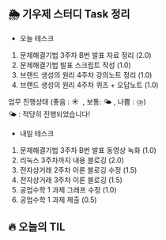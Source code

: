 ## 🌦️ 기우제 스터디 Task 정리

- 오늘 테스크

1. 문제해결기법 3주차 B번 발표 자료 정리 (2.0)
2. 문제해결기법 발표 스크립트 작성 (1.0)
3. 브랜드 생성의 원리 4주차 강의노트 정리 (1.0)
4. 브랜드 생성의 원리 4주차 퀴즈 + 오답노트 (1.0)

업무 진행상태 (좋음 : ☀  , 보통: 🌤 , 나쁨 : ⛈)   
🌤 : 적당히 진행되었습니다!
 
- 내일 테스크

1. 문제해결기법 3주차 B번 발표 동영상 녹화 (1.0)
2. 리눅스 3주차까지 내용 블로깅 (2.0)
3. 전자상거래 2주차 이론 블로깅 수정 (1.5)
4. 전자상거래 3주차 이론 블로깅 (1.5)
5. 공업수학 1 과제 그래프 수정 (1.0)
6. 공업수학 1 과제 제출 (0.5)

## 🔥 오늘의 TIL
